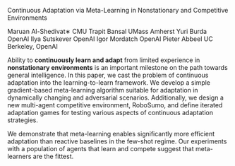 Continuous Adaptation via Meta-Learning in Nonstationary and Competitive Environments

Maruan Al-Shedivat∗
CMU
Trapit Bansal
UMass Amherst
Yuri Burda
OpenAI
Ilya Sutskever
OpenAI
Igor Mordatch
OpenAI
Pieter Abbeel
UC Berkeley, OpenAI

Ability to **continuously learn and adapt** from limited experience in **nonstationary environments** is an important milestone on the path towards general intelligence. In this paper, we cast the problem of continuous adaptation into the learning-to-learn framework. We develop a simple gradient-based meta-learning algorithm suitable for adaptation in dynamically changing and adversarial scenarios. Additionally, we design a new multi-agent competitive environment, RoboSumo, and define iterated adaptation games for testing various aspects of continuous adaptation strategies.

We demonstrate that meta-learning enables significantly more efficient adaptation than reactive baselines in the few-shot regime. Our experiments with a population of agents that learn and compete suggest that meta-learners are the fittest.
